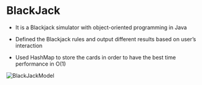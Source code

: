 # BlackJack

* It is a Blackjack simulator with object-oriented programming in Java 

* Defined the Blackjack rules and output different results based on user’s interaction 

* Used HashMap to store the cards in order to have the best time performance in O(1)



![BlackJackModel](https://user-images.githubusercontent.com/73052922/119238503-79ea0380-baf7-11eb-8249-140c9c9bca31.gif)


